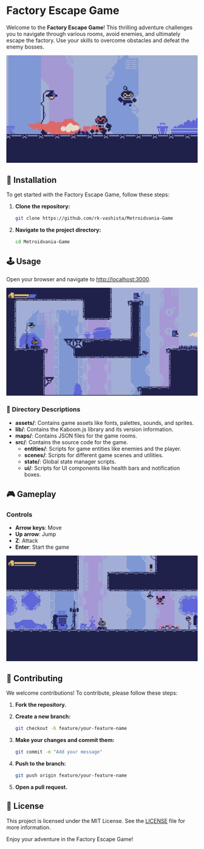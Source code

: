 # Factory Escape Game



Welcome to the **Factory Escape Game**! This thrilling adventure challenges you to navigate through various rooms, avoid enemies, and ultimately escape the factory. Use your skills to overcome obstacles and defeat the enemy bosses.

![Game Screenshot](./gameplay/screenshot.png)

## 🚀 Installation

To get started with the Factory Escape Game, follow these steps:

1. **Clone the repository:**
    ```sh
    git clone https://github.com/rk-vashista/Metroidvania-Game
    ```
    

2. **Navigate to the project directory:**
    ```sh
    cd Metroidvania-Game
    ```


## 🕹️ Usage

Open your browser and navigate to [http://localhost:3000](http://localhost:3000).

![Game Start](./gameplay/gameStart.png)



### 📂 Directory Descriptions

- **assets/**: Contains game assets like fonts, palettes, sounds, and sprites.
- **lib/**: Contains the Kaboom.js library and its version information.
- **maps/**: Contains JSON files for the game rooms.
- **src/**: Contains the source code for the game.
    - **entities/**: Scripts for game entities like enemies and the player.
    - **scenes/**: Scripts for different game scenes and utilities.
    - **state/**: Global state manager scripts.
    - **ui/**: Scripts for UI components like health bars and notification boxes.



## 🎮 Gameplay

### Controls

- **Arrow keys**: Move
- **Up arrow**: Jump
- **Z**: Attack
- **Enter**: Start the game

![Controls](./gameplay/gamePlay.png)


## 🤝 Contributing

We welcome contributions! To contribute, please follow these steps:

1. **Fork the repository.**
   
2. **Create a new branch:**
    ```sh
    git checkout -b feature/your-feature-name
    ```

3. **Make your changes and commit them:**
    ```sh
    git commit -m "Add your message"
    ```

4. **Push to the branch:**
    ```sh
    git push origin feature/your-feature-name
    ```

5. **Open a pull request.**
    

## 📜 License

This project is licensed under the MIT License. See the [LICENSE](LICENSE) file for more information.

Enjoy your adventure in the Factory Escape Game!